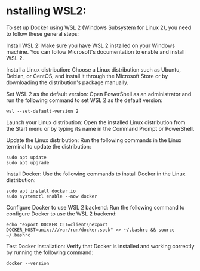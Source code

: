 # nstalling WSL2:

To set up Docker using WSL 2 (Windows Subsystem for Linux 2), you need to follow these general steps:

Install WSL 2: Make sure you have WSL 2 installed on your Windows machine. You can follow Microsoft's documentation to enable and install WSL 2.

Install a Linux distribution: Choose a Linux distribution such as Ubuntu, Debian, or CentOS, and install it through the Microsoft Store or by downloading the distribution's package manually.

Set WSL 2 as the default version: Open PowerShell as an administrator and run the following command to set WSL 2 as the default version:

```wsl --set-default-version 2```

Launch your Linux distribution: Open the installed Linux distribution from the Start menu or by typing its name in the Command Prompt or PowerShell.

Update the Linux distribution: Run the following commands in the Linux terminal to update the distribution:

```
sudo apt update
sudo apt upgrade
```

Install Docker: Use the following commands to install Docker in the Linux distribution:

```
sudo apt install docker.io
sudo systemctl enable --now docker
```

Configure Docker to use WSL 2 backend: Run the following command to configure Docker to use the WSL 2 backend:

```
echo "export DOCKER_CLI=client\nexport DOCKER_HOST=unix:///var/run/docker.sock" >> ~/.bashrc && source ~/.bashrc
```

Test Docker installation: Verify that Docker is installed and working correctly by running the following command:

```docker --version```


